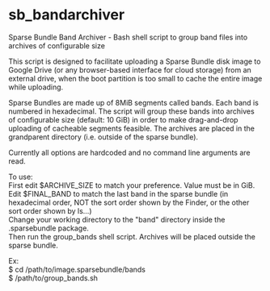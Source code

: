 # sb_bandarchiver
Sparse Bundle Band Archiver - Bash shell script to group band files into archives of configurable size

This script is designed to facilitate uploading a Sparse Bundle disk image to Google Drive (or any browser-based interface for cloud storage) from an external drive, when the boot partition is too small to cache the entire image while uploading.

Sparse Bundles are made up of 8MiB segments called bands. Each band is numbered in hexadecimal. The script will group these bands into archives of configurable size (default: 10 GiB) in order to make drag-and-drop uploading of cacheable segments feasible. The archives are placed in the grandparent directory (i.e. outside of the sparse bundle).

Currently all options are hardcoded and no command line arguments are read.

To use:  
First edit $ARCHIVE_SIZE to match your preference. Value must be in GiB.  
Edit $FINAL_BAND to match the last band in the sparse bundle (in hexadecimal order, NOT the sort order shown by the Finder, or the other sort order shown by ls…)  
Change your working directory to the "band" directory inside the .sparsebundle package.  
Then run the group_bands shell script. Archives will be placed outside the sparse bundle.

Ex:  
    $   cd /path/to/image.sparsebundle/bands  
    $   /path/to/group_bands.sh
